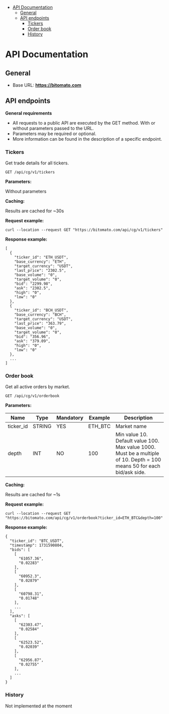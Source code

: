 
- [API Documentation](#api-documentation)
  - [General](#general)
  - [API endpoints](#api-endpoints)
    - [Tickers](#tickers)
    - [Order book](#order-book)
    - [History](#history)
  

# API Documentation


## General

* Base URL:  **https://bitomato.com**


## API endpoints

**General requirements**

* All requests to a public API are executed by the GET method. With or without parameters passed to the URL.
* Parameters may be required or optional.
* More information can be found in the description of a specific endpoint.


### Tickers

Get trade details for all tickers.

```
GET /api/cg/v1/tickers
```

**Parameters:**

Without parameters

**Сaching:**

Results are cached for ~30s


**Request example:**

```
curl --location --request GET "https://bitomato.com/api/cg/v1/tickers"
```


**Response example:**
```json5
[
  {
    "ticker_id": "ETH_USDT",
    "base_currency": "ETH",
    "target_currency": "USDT",
    "last_price": "2302.5",
    "base_volume": "0",
    "target_volume": "0",
    "bid": "2299.98",
    "ask": "2302.5",
    "high": "0",
    "low": "0"
  },
  {
    "ticker_id": "BCH_USDT",
    "base_currency": "BCH",
    "target_currency": "USDT",
    "last_price": "363.79",
    "base_volume": "0",
    "target_volume": "0",
    "bid": "356.96",
    "ask": "379.09",
    "high": "0",
    "low": "0"
  },
  ...
]
```



### Order book

Get all active orders by market.

```
GET /api/cg/v1/orderbook
```

**Parameters:**

Name | Type | Mandatory | Example | Description
------------ |------------ | ------------ |---------| ------------
ticker_id | STRING | YES | ETH_BTC | Market name 
depth | INT | NO | 100 | Min value 10.  Default value 100. Max value 1000. Must be a multiple of 10. Depth = 100 means 50 for each bid/ask side.



**Сaching:**

Results are cached for ~1s


**Request example:**

```
curl --location --request GET "https://bitomato.com/api/cg/v1/orderbook?ticker_id=ETH_BTC&depth=100"
```

**Response example:**
```json5
{
  "ticker_id": "BTC_USDT",
  "timestamp": 1731590804,
  "bids": [
    [
      "61057.36",
      "0.02283"
    ],
    [
      "60952.3",
      "0.02879"
    ],
    [
      "60798.31",
      "0.01748"
    ],
    ...
  ],
  "asks": [
    [
      "62303.47",
      "0.02584"
    ],
    [
      "62523.52",
      "0.02039"
    ],
    [
      "62956.87",
      "0.02755"
    ],
    ...
  ]
}
```


### History

Not implemented at the moment